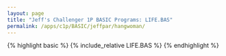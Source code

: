 ```yaml
---
layout: page
title: "Jeff's Challenger 1P BASIC Programs: LIFE.BAS"
permalink: /apps/c1p/BASIC/jeffpar/hangwoman/
---
```


{% highlight basic %}
{% include_relative LIFE.BAS %}
{% endhighlight %}
